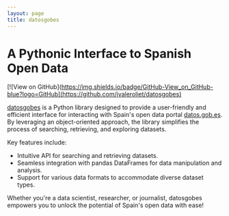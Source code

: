 ```yaml
---
layout: page
title: datosgobes
---
```


# A Pythonic Interface to Spanish Open Data
[![View on GitHub](https://img.shields.io/badge/GitHub-View_on_GitHub-blue?logo=GitHub](https://github.com/jvaleroliet/datosgobes)


[datosgobes](https://github.com/jvaleroliet/datosgobes) is a Python library designed to provide a user-friendly and efficient interface for interacting with Spain's open data portal [datos.gob.es](https://datos.gob.es). By leveraging an object-oriented approach, the library simplifies the process of searching, retrieving, and exploring datasets.

Key features include:

- Intuitive API for searching and retrieving datasets.
- Seamless integration with pandas DataFrames for data manipulation and analysis.
- Support for various data formats to accommodate diverse dataset types.

Whether you're a data scientist, researcher, or journalist, datosgobes empowers you to unlock the potential of Spain's open data with ease!